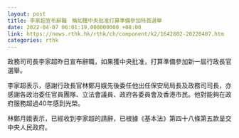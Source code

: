 ```yaml
---
layout: post
title: 李家超宣布辭職　稱如獲中央批准打算準備參加特首選舉
date: 2022-04-07 06:01:19.000000000 +08:00
link: https://news.rthk.hk/rthk/ch/component/k2/1642802-20220407.htm
categories: rthk
---
```


政務司司長李家超昨日宣布辭職，如果獲中央批准，打算準備參加新一屆行政長官選舉。

李家超表示，感謝行政長官林鄭月娥先後委任他出任保安局局長及政務司司長，亦感謝各政治委任官員團隊、立法會議員、政府各委員會及香港市民。他對能夠在政府服務超過40年感到光榮。

林鄭月娥表示，已經收到李家超的請辭，已根據《基本法》第四十八條第五款呈交中央人民政府。
